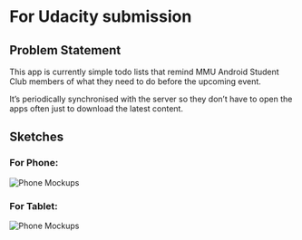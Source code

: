# For Udacity submission

## Problem Statement

This app is currently simple todo lists that remind MMU Android Student Club members of what they need to do before the upcoming event.

It’s periodically synchronised with the server so they don’t have to open the apps often just to download the latest content.

## Sketches

### For Phone:
![Phone Mockups](https://raw.githubusercontent.com/anonoz/Android-Club-App/udacity/mockups/phones.png)

### For Tablet:
![Phone Mockups](https://raw.githubusercontent.com/anonoz/Android-Club-App/udacity/mockups/tablets.png)